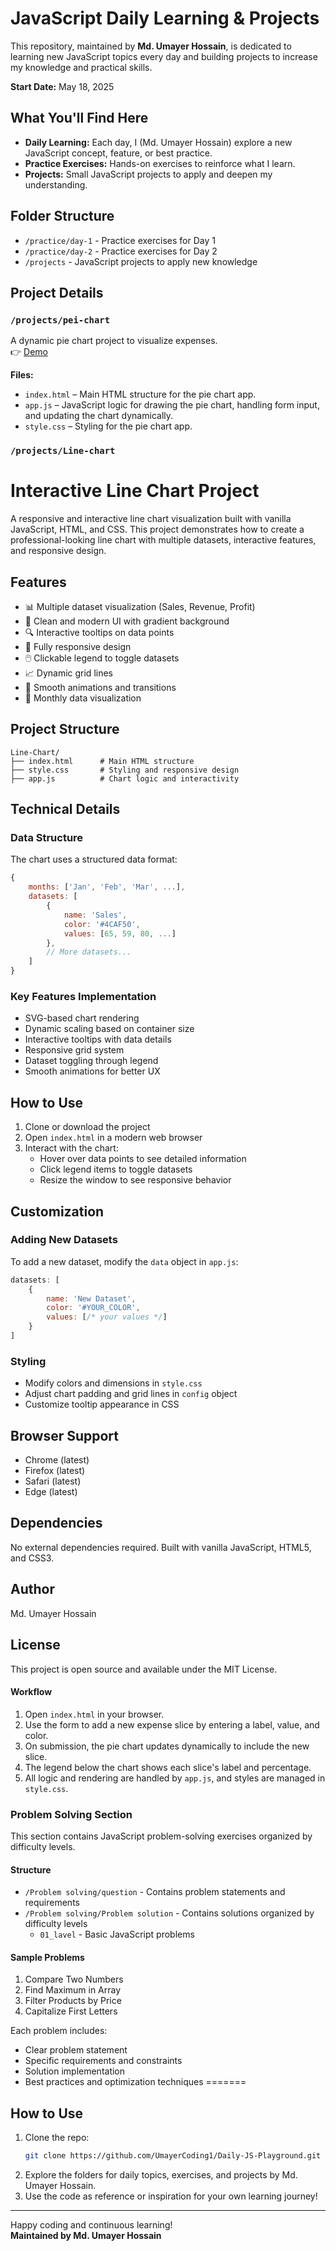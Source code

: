 # JavaScript Daily Learning & Projects

This repository, maintained by **Md. Umayer Hossain**, is dedicated to learning new JavaScript topics every day and building projects to increase my knowledge and practical skills.

**Start Date:** May 18, 2025


## What You'll Find Here

- **Daily Learning:** Each day, I (Md. Umayer Hossain) explore a new JavaScript concept, feature, or best practice.
- **Practice Exercises:** Hands-on exercises to reinforce what I learn.
- **Projects:** Small JavaScript projects to apply and deepen my understanding.

## Folder Structure

- `/practice/day-1` - Practice exercises for Day 1
- `/practice/day-2` - Practice exercises for Day 2
- `/projects` - JavaScript projects to apply new knowledge

## Project Details

### `/projects/pei-chart` 

A dynamic pie chart project to visualize expenses.  
👉 [Demo](https://stellar-boba-a7c78b.netlify.app/)

**Files:**
- `index.html` – Main HTML structure for the pie chart app.
- `app.js` – JavaScript logic for drawing the pie chart, handling form input, and updating the chart dynamically.
- `style.css` – Styling for the pie chart app.


### `/projects/Line-chart` 

# Interactive Line Chart Project

A responsive and interactive line chart visualization built with vanilla JavaScript, HTML, and CSS. This project demonstrates how to create a professional-looking line chart with multiple datasets, interactive features, and responsive design.

## Features

- 📊 Multiple dataset visualization (Sales, Revenue, Profit)
- 🎨 Clean and modern UI with gradient background
- 🔍 Interactive tooltips on data points
- 📱 Fully responsive design
- 🖱️ Clickable legend to toggle datasets
- 📈 Dynamic grid lines
- 🎯 Smooth animations and transitions
- 📅 Monthly data visualization

## Project Structure

```
Line-Chart/
├── index.html      # Main HTML structure
├── style.css       # Styling and responsive design
├── app.js          # Chart logic and interactivity
```

## Technical Details

### Data Structure
The chart uses a structured data format:
```javascript
{
    months: ['Jan', 'Feb', 'Mar', ...],
    datasets: [
        {
            name: 'Sales',
            color: '#4CAF50',
            values: [65, 59, 80, ...]
        },
        // More datasets...
    ]
}
```

### Key Features Implementation
- SVG-based chart rendering
- Dynamic scaling based on container size
- Interactive tooltips with data details
- Responsive grid system
- Dataset toggling through legend
- Smooth animations for better UX

## How to Use

1. Clone or download the project
2. Open `index.html` in a modern web browser
3. Interact with the chart:
   - Hover over data points to see detailed information
   - Click legend items to toggle datasets
   - Resize the window to see responsive behavior

## Customization

### Adding New Datasets
To add a new dataset, modify the `data` object in `app.js`:
```javascript
datasets: [
    {
        name: 'New Dataset',
        color: '#YOUR_COLOR',
        values: [/* your values */]
    }
]
```

### Styling
- Modify colors and dimensions in `style.css`
- Adjust chart padding and grid lines in `config` object
- Customize tooltip appearance in CSS

## Browser Support

- Chrome (latest)
- Firefox (latest)
- Safari (latest)
- Edge (latest)

## Dependencies

No external dependencies required. Built with vanilla JavaScript, HTML5, and CSS3.

## Author

Md. Umayer Hossain

## License

This project is open source and available under the MIT License. 

#### Workflow

1. Open `index.html` in your browser.
2. Use the form to add a new expense slice by entering a label, value, and color.
3. On submission, the pie chart updates dynamically to include the new slice.
4. The legend below the chart shows each slice's label and percentage.
5. All logic and rendering are handled by `app.js`, and styles are managed in `style.css`.

### Problem Solving Section

This section contains JavaScript problem-solving exercises organized by difficulty levels.

#### Structure
- `/Problem solving/question` - Contains problem statements and requirements
- `/Problem solving/Problem solution` - Contains solutions organized by difficulty levels
  - `01_lavel` - Basic JavaScript problems
  

#### Sample Problems
1. Compare Two Numbers
2. Find Maximum in Array
3. Filter Products by Price
4. Capitalize First Letters

Each problem includes:
- Clear problem statement
- Specific requirements and constraints
- Solution implementation
- Best practices and optimization techniques
=======


## How to Use

1. Clone the repo:
   ```bash
   git clone https://github.com/UmayerCoding1/Daily-JS-Playground.git
   ```
2. Explore the folders for daily topics, exercises, and projects by Md. Umayer Hossain.
3. Use the code as reference or inspiration for your own learning journey!

---

Happy coding and continuous learning!  
**Maintained by Md. Umayer Hossain**
